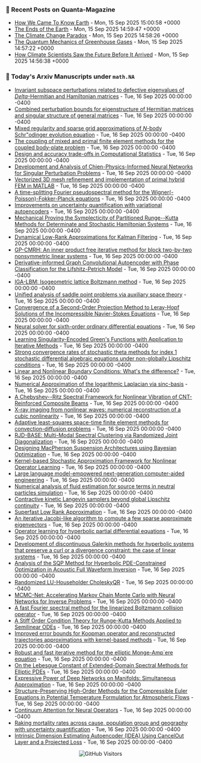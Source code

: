 ### 📝 Recent Posts on Quanta-Magazine
<!-- quanta starts -->
* <a href="https://www.quantamagazine.org/how-we-came-to-know-earth-20250915/">How We Came To Know Earth</a> - Mon, 15 Sep 2025 15:00:58 +0000
* <a href="https://www.quantamagazine.org/photos-capture-the-extreme-beautiful-work-of-climate-science-20250915/">The Ends of the Earth</a> - Mon, 15 Sep 2025 14:59:47 +0000
* <a href="https://www.quantamagazine.org/the-climate-change-paradox-20250915/">The Climate Change Paradox</a> - Mon, 15 Sep 2025 14:58:26 +0000
* <a href="https://www.quantamagazine.org/the-quantum-mechanics-of-greenhouse-gases-20250915/">The Quantum Mechanics of Greenhouse Gases</a> - Mon, 15 Sep 2025 14:57:22 +0000
* <a href="https://www.quantamagazine.org/how-climate-scientists-saw-the-future-before-it-arrived-20250915/">How Climate Scientists Saw the Future Before It Arrived</a> - Mon, 15 Sep 2025 14:56:38 +0000
<!-- quanta ends -->


### 📝 Today's Arxiv Manuscripts under ``math.NA``
<!-- arxiv-math-na starts -->
* <a href="https://arxiv.org/abs/2509.10643">Invariant subspace perturbations related to defective eigenvalues of $Delta$-Hermitian and Hamiltonian matrices</a> - Tue, 16 Sep 2025 00:00:00 -0400
* <a href="https://arxiv.org/abs/2509.10688">Combined perturbation bounds for eigenstructure of Hermitian matrices and singular structure of general matrices</a> - Tue, 16 Sep 2025 00:00:00 -0400
* <a href="https://arxiv.org/abs/2509.10805">Mixed regularity and sparse grid approximations of $N$-body Schr"odinger evolution equation</a> - Tue, 16 Sep 2025 00:00:00 -0400
* <a href="https://arxiv.org/abs/2509.10827">The coupling of mixed and primal finite element methods for the coupled body-plate problem</a> - Tue, 16 Sep 2025 00:00:00 -0400
* <a href="https://arxiv.org/abs/2509.10934">Design and accuracy trade-offs in Computational Statistics</a> - Tue, 16 Sep 2025 00:00:00 -0400
* <a href="https://arxiv.org/abs/2509.10945">Development and Analysis of Chien-Physics-Informed Neural Networks for Singular Perturbation Problems</a> - Tue, 16 Sep 2025 00:00:00 -0400
* <a href="https://arxiv.org/abs/2509.11133">Vectorized 3D mesh refinement and implementation of primal hybrid FEM in MATLAB</a> - Tue, 16 Sep 2025 00:00:00 -0400
* <a href="https://arxiv.org/abs/2509.11153">A time-splitting Fourier pseudospectral method for the Wigner(-Poisson)-Fokker-Planck equations</a> - Tue, 16 Sep 2025 00:00:00 -0400
* <a href="https://arxiv.org/abs/2509.11174">Improvements on uncertainty quantification with variational autoencoders</a> - Tue, 16 Sep 2025 00:00:00 -0400
* <a href="https://arxiv.org/abs/2509.11188">Mechanical Proving the Symplecticity of Partitioned Runge--Kutta Methods for Determinate and Stochastic Hamiltonian Systems</a> - Tue, 16 Sep 2025 00:00:00 -0400
* <a href="https://arxiv.org/abs/2509.11210">Dynamical Low-Rank Approximations for Kalman Filtering</a> - Tue, 16 Sep 2025 00:00:00 -0400
* <a href="https://arxiv.org/abs/2509.11272">GP-CMRH: An inner product free iterative method for block two-by-two nonsymmetric linear systems</a> - Tue, 16 Sep 2025 00:00:00 -0400
* <a href="https://arxiv.org/abs/2509.11293">Derivative-informed Graph Convolutional Autoencoder with Phase Classification for the Lifshitz-Petrich Model</a> - Tue, 16 Sep 2025 00:00:00 -0400
* <a href="https://arxiv.org/abs/2509.11427">IGA-LBM: Isogeometric lattice Boltzmann method</a> - Tue, 16 Sep 2025 00:00:00 -0400
* <a href="https://arxiv.org/abs/2509.11434">Unified analysis of saddle point problems via auxiliary space theory</a> - Tue, 16 Sep 2025 00:00:00 -0400
* <a href="https://arxiv.org/abs/2509.11483">Convergence of a Second-Order Projection Method to Leray-Hopf Solutions of the Incompressible Navier-Stokes Equations</a> - Tue, 16 Sep 2025 00:00:00 -0400
* <a href="https://arxiv.org/abs/2509.11541">Neural solver for sixth-order ordinary differential equations</a> - Tue, 16 Sep 2025 00:00:00 -0400
* <a href="https://arxiv.org/abs/2509.11580">Learning Singularity-Encoded Green's Functions with Application to Iterative Methods</a> - Tue, 16 Sep 2025 00:00:00 -0400
* <a href="https://arxiv.org/abs/2509.11618">Strong convergence rates of stochastic theta methods for index 1 stochastic differential algebraic equations under non-globally Lipschitz conditions</a> - Tue, 16 Sep 2025 00:00:00 -0400
* <a href="https://arxiv.org/abs/2509.11651">Linear and Nonlinear Boundary Conditions: What's the difference?</a> - Tue, 16 Sep 2025 00:00:00 -0400
* <a href="https://arxiv.org/abs/2509.11693">Numerical Approximation of the logarithmic Laplacian via sinc-basis</a> - Tue, 16 Sep 2025 00:00:00 -0400
* <a href="https://arxiv.org/abs/2509.11946">A Chebyshev--Ritz Spectral Framework for Nonlinear Vibration of CNT-Reinforced Composite Beams</a> - Tue, 16 Sep 2025 00:00:00 -0400
* <a href="https://arxiv.org/abs/2509.11951">X-ray imaging from nonlinear waves: numerical reconstruction of a cubic nonlinearity</a> - Tue, 16 Sep 2025 00:00:00 -0400
* <a href="https://arxiv.org/abs/2509.11955">Adaptive least-squares space-time finite element methods for convection-diffusion problems</a> - Tue, 16 Sep 2025 00:00:00 -0400
* <a href="https://arxiv.org/abs/2509.11981">RJD-BASE: Multi-Modal Spectral Clustering via Randomized Joint Diagonalization</a> - Tue, 16 Sep 2025 00:00:00 -0400
* <a href="https://arxiv.org/abs/2206.09022">Designing MacPherson Suspension Architectures using Bayesian Optimization</a> - Tue, 16 Sep 2025 00:00:00 -0400
* <a href="https://arxiv.org/abs/2509.11070">Kernel-based Stochastic Approximation Framework for Nonlinear Operator Learning</a> - Tue, 16 Sep 2025 00:00:00 -0400
* <a href="https://arxiv.org/abs/2509.11447">Large language model-empowered next-generation computer-aided engineering</a> - Tue, 16 Sep 2025 00:00:00 -0400
* <a href="https://arxiv.org/abs/2509.11883">Numerical analysis of fluid estimation for source terms in neutral particles simulation</a> - Tue, 16 Sep 2025 00:00:00 -0400
* <a href="https://arxiv.org/abs/2509.12031">Contractive kinetic Langevin samplers beyond global Lipschitz continuity</a> - Tue, 16 Sep 2025 00:00:00 -0400
* <a href="https://arxiv.org/abs/1812.11406">Superfast Low Rank Approximation</a> - Tue, 16 Sep 2025 00:00:00 -0400
* <a href="https://arxiv.org/abs/2105.14642">An iterative Jacobi-like algorithm to compute a few sparse approximate eigenvectors</a> - Tue, 16 Sep 2025 00:00:00 -0400
* <a href="https://arxiv.org/abs/2312.17489">Operator learning for hyperbolic partial differential equations</a> - Tue, 16 Sep 2025 00:00:00 -0400
* <a href="https://arxiv.org/abs/2405.04347">Development of discontinuous Galerkin methods for hyperbolic systems that preserve a curl or a divergence constraint: the case of linear systems</a> - Tue, 16 Sep 2025 00:00:00 -0400
* <a href="https://arxiv.org/abs/2405.05158">Analysis of the SQP Method for Hyperbolic PDE-Constrained Optimization in Acoustic Full Waveform Inversion</a> - Tue, 16 Sep 2025 00:00:00 -0400
* <a href="https://arxiv.org/abs/2412.06551">Randomized LU-Householder CholeskyQR</a> - Tue, 16 Sep 2025 00:00:00 -0400
* <a href="https://arxiv.org/abs/2412.16883">MCMC-Net: Accelerating Markov Chain Monte Carlo with Neural Networks for Inverse Problems</a> - Tue, 16 Sep 2025 00:00:00 -0400
* <a href="https://arxiv.org/abs/2503.09580">A fast Fourier spectral method for the linearized Boltzmann collision operator</a> - Tue, 16 Sep 2025 00:00:00 -0400
* <a href="https://arxiv.org/abs/2505.15099">A Stiff Order Condition Theory for Runge-Kutta Methods Applied to Semilinear ODEs</a> - Tue, 16 Sep 2025 00:00:00 -0400
* <a href="https://arxiv.org/abs/2506.09266">Improved error bounds for Koopman operator and reconstructed trajectories approximations with kernel-based methods</a> - Tue, 16 Sep 2025 00:00:00 -0400
* <a href="https://arxiv.org/abs/2509.00794">Robust and fast iterative method for the elliptic Monge-Amp`ere equation</a> - Tue, 16 Sep 2025 00:00:00 -0400
* <a href="https://arxiv.org/abs/2509.08745">On the Lebesgue Constant of Extended-Domain Spectral Methods for Elliptic PDEs</a> - Tue, 16 Sep 2025 00:00:00 -0400
* <a href="https://arxiv.org/abs/2509.09362">Expressive Power of Deep Networks on Manifolds: Simultaneous Approximation</a> - Tue, 16 Sep 2025 00:00:00 -0400
* <a href="https://arxiv.org/abs/2509.10311">Structure-Preserving High-Order Methods for the Compressible Euler Equations in Potential Temperature Formulation for Atmospheric Flows</a> - Tue, 16 Sep 2025 00:00:00 -0400
* <a href="https://arxiv.org/abs/2406.06486">Continuum Attention for Neural Operators</a> - Tue, 16 Sep 2025 00:00:00 -0400
* <a href="https://arxiv.org/abs/2407.20520">Raking mortality rates across cause, population group and geography with uncertainty quantification</a> - Tue, 16 Sep 2025 00:00:00 -0400
* <a href="https://arxiv.org/abs/2509.10011">Intrinsic Dimension Estimating Autoencoder (IDEA) Using CancelOut Layer and a Projected Loss</a> - Tue, 16 Sep 2025 00:00:00 -0400
<!-- arxiv-math-na ends -->

<div align="center">
  
![GitHub Visitors](https://api.visitorbadge.io/api/visitors?path=https%3A%2F%2Fgithub.com%2Flowrank&label=profile%20views&labelColor=%231e1e2e&countColor=%23cba6f7)



</div>

